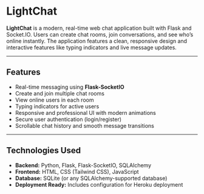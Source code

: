 # LightChat

**LightChat** is a modern, real-time web chat application built with Flask and Socket.IO. Users can create chat rooms, join conversations, and see who’s online instantly. The application features a clean, responsive design and interactive features like typing indicators and live message updates.

---

## Features

- Real-time messaging using **Flask-SocketIO**
- Create and join multiple chat rooms
- View online users in each room
- Typing indicators for active users
- Responsive and professional UI with modern animations
- Secure user authentication (login/register)
- Scrollable chat history and smooth message transitions

---

## Technologies Used

- **Backend:** Python, Flask, Flask-SocketIO, SQLAlchemy  
- **Frontend:** HTML, CSS (Tailwind CSS), JavaScript  
- **Database:** SQLite (or any SQLAlchemy-supported database)  
- **Deployment Ready:** Includes configuration for Heroku deployment  

